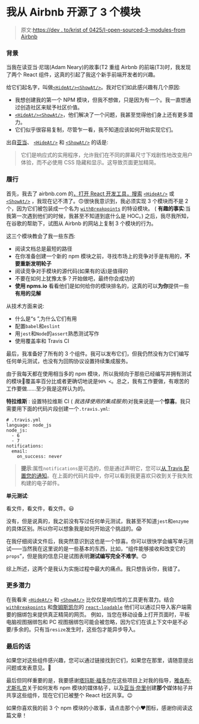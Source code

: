 # 我从 Airbnb 开源了 3 个模块

> 原文:[https://dev . to/krist of 0425/I-open-sourced-3-modules-from Airbnb](https://dev.to/kristof0425/i-open-sourced-3-modules-fromairbnb)

### 背景

当我在读亚当·尼瑞(Adam Neary)的故事(T2 重组 Airbnb 的前端(T3)时，我发现了两个 React 组件，这真的引起了我这个新手前端开发者的兴趣。

给它们起名字，叫做[`<HideAt/>`](https://github.com/kristof0425/react-hide-at)[`<ShowAt/>`](https://github.com/kristof0425/react-show-at)。我对它们如此感兴趣有几个原因:

*   我想创建我的第一个 NPM 模块，但我不想做，只是因为有一个。我一直想通过创造社区来赋予社区价值。
*   [`<HideAt/>`](https://github.com/kristof0425/react-hide-at)[`<ShowAt/>`](https://github.com/kristof0425/react-show-at)，他们解决了一个问题，我甚至觉得他们身上还有更多潜力。
*   它们似乎很容易复制，尽管乍一看，我不知道应该如何开始实现它们。

出自[亚当](https://medium.com/@AdamRNeary)、 [`<HideAt/>`](https://github.com/kristof0425/react-hide-at) 和 [`<ShowAt/>`](https://github.com/kristof0425/react-show-at) 的话是:

> 它们是响应式的实用程序，允许我们在不同的屏幕尺寸下戏剧性地改变用户体验，而不必使用 CSS 隐藏和显示。这导致页面更加精简。

### 履行

首先，我去了 airbnb.com 的[，打开 React 开发工具，搜索](https://airbnb.com) [`<HideAt/>`](https://github.com/kristof0425/react-hide-at) 或 [`<ShowAt/>`](https://github.com/kristof0425/react-show-at) ，我现在记不清了。🙃很快我意识到，我必须实现 3 个模块而不是 2 个，因为它们被包装成一个名为 [`withBreakpoints`](https://github.com/kristof0425/react-with-breakpoints) 的特设模块。
( **有趣的事实**:当我第一次遇到他们的时候，我甚至不知道到底什么是 HOC。)
之后，我尽我所知，在谷歌的帮助下，试图从 Airbnb 的网站上复制 3 个模块的行为。

这三个模块教会了我一些东西:

*   阅读文档总是最短的路径
*   在你准备创建一个新的 npm 模块之前，寻找市场上的竞争对手是有用的，**不要重新发明轮子**
*   阅读竞争对手模块的源代码(如果有的话)是值得的
*   不要在如何上犹豫太多？开始做吧，最终你会成功的
*   **使用 npms.io** 看看他们是如何给你的模块排名的，这真的可以**为你**提供一些**有用的见解**

从技术方面来说:

*   什么是“s ”,为什么它们有用
*   配置`babel`和`eslint`
*   用`jest`和`Node`的`assert`熟悉测试写作
*   使用覆盖率和 Travis CI

最后，我准备好了所有的 3 个组件。我可以发布它们，但我仍然没有为它们编写任何单元测试，也没有为回购协议设置持续集成服务。

由于我每天都在使用相当多的 npm 模块，所以我倾向于那些已经编写并拥有测试的模块💯覆盖率百分比或者更确切地说是`90% <`。总之，我有工作要做，有艰苦的工作要做……至少我是这样认为的。

**特拉维斯** :
设置特拉维斯 CI ( *我选择使用的集成服务*)对我来说是一个**惊喜**。我只需要用下面的代码片段创建一个`.travis.yml`:

```
# .travis.yml
language: node_js
node_js:
  - 6
  - 7
notifications:
  email:
    on_success: never 
```

> **提示**:属性`notifications`是可选的，但是通过声明它，您可以[从 Travis 配置您的通知](https://docs.travis-ci.com/user/notifications/)。在上面的代码片段中，你可以看到我更喜欢只收到关于我失败构建的电子邮件。

**单元测试**:

看文件，看文件，看文件。😃

没有，但是说真的，我之前没有写过任何单元测试，我甚至不知道`jest`和`enzyme`的具体区别。所以你可以想象我是如何开始这个挑战的。😱

在我仔细阅读文件后，我突然意识到这也是一个惊喜。你可以很快学会编写单元测试——当然我在这里说的是一些基本的东西，比如，“组件能够接收和改变它的`props`”，但是我的信息只是试图表明**测试编写完全不难学**。😊

综上所述，这两个是我认为实施过程中最大的痛点。我只想告诉你，我错了。

### 更多潜力

在我看来 [`<HideAt/>`](https://github.com/kristof0425/react-hide-at) 和 [`<ShowAt/>`](https://github.com/kristof0425/react-show-at) 比仅仅是响应性的工具更有潜力。结合 [`withBreakpoints`](https://github.com/kristof0425/react-with-breakpoints) 和[詹姆斯凯尔](https://medium.com/@thejameskyle)的 [`react-loadable`](https://github.com/thejameskyle/react-loadable) 他们可以通过只导入客户端需要的捆绑包来提供真正精简的网页。
例如，当您在移动设备上打开页面时，平板电脑视图捆绑包和 PC 视图捆绑包可能会被忽略，因为它们在该上下文中是不必要/多余的。只有当`resize`发生时，这些包才能异步导入。

### 最后的话

如果您对这些组件感兴趣，您可以通过链接找到它们，如果您在那里，请随意提出问题或发表意见。🙂

最后但同样重要的是，我要感谢[塔玛斯·福多尔](https://twitter.com/ruffle1986)在这些项目上对我的指导，[雅各布·尤斯扎克](https://medium.com/@apertureless)关于如何发布 npm 模块的媒体帖子，以及[亚当·奈里](https://medium.com/@AdamRNeary)创建**那个**媒体帖子并共享这些组件，现在它们已被整个 React 社区共享。😉

如果你喜欢我的前 3 个 npm 模块的小故事，请点击那个小❤️图标，感谢你阅读这篇文章！